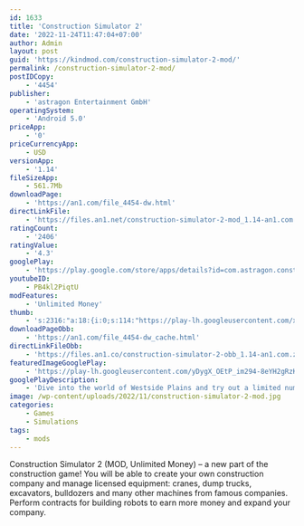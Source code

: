 ```yaml
---
id: 1633
title: 'Construction Simulator 2'
date: '2022-11-24T11:47:04+07:00'
author: Admin
layout: post
guid: 'https://kindmod.com/construction-simulator-2-mod/'
permalink: /construction-simulator-2-mod/
postIDCopy:
    - '4454'
publisher:
    - 'astragon Entertainment GmbH'
operatingSystem:
    - 'Android 5.0'
priceApp:
    - '0'
priceCurrencyApp:
    - USD
versionApp:
    - '1.14'
fileSizeApp:
    - 561.7Mb
downloadPage:
    - 'https://an1.com/file_4454-dw.html'
directLinkFile:
    - 'https://files.an1.net/construction-simulator-2-mod_1.14-an1.com.apk'
ratingCount:
    - '2406'
ratingValue:
    - '4.3'
googlePlay:
    - 'https://play.google.com/store/apps/details?id=com.astragon.constructionsim2uslt'
youtubeID:
    - PB4kl2PiqtU
modFeatures:
    - 'Unlimited Money'
thumb:
    - 's:2316:"a:18:{i:0;s:114:"https://play-lh.googleusercontent.com/xY0Agdgb_Z3_O1JLk48EvyGlk6X8zg0iN9Qlo7TkXLcJZPsjRMbfgRzx3VjaVt5uZw=w526-h296";i:1;s:116:"https://play-lh.googleusercontent.com/pQqffnxEolaig03_HDCbz1Yn8HaMO2ds7GFghqAM3Ysfe1_a8u58m204By7fJ-3aqZzj=w526-h296";i:2;s:115:"https://play-lh.googleusercontent.com/hiWs4m7WU_NLMWTUAzHIVo9cFtZdXuqT7b9oFE2FwJ2iPGRjJXIzk1IfVQ-8FYrYq6k=w526-h296";i:3;s:115:"https://play-lh.googleusercontent.com/XYR83fFN2dygcuCFpvDAzfjN-G6iSx-t8lEp-W_AXH8EIY34Z8ZZrSlX8FOUyR65Sjc=w526-h296";i:4;s:114:"https://play-lh.googleusercontent.com/c74OyJq_Ny8eHEDPWQ3V3I-09imNcgBCIUnRffj4QA4FEjuyYEA4c-IYnqER592KIg=w526-h296";i:5;s:115:"https://play-lh.googleusercontent.com/YTKQl5U_wlRTppi0KXFXlQkszksGK9H0hUH7-9JLCaCkxxhxFMmpHjOU3dJoG0UN4f0=w526-h296";i:6;s:115:"https://play-lh.googleusercontent.com/mrTL9AfDEO_tHPVyWQpy9vQ7ET2GIPMIXP3PdIKjC1EZ6MSGnzSeFI7NpsuWTrX_1fU=w526-h296";i:7;s:114:"https://play-lh.googleusercontent.com/s9BEP5x0uuf6c9iot4FKHxaw03XBRjupT2hsXuDMWpjjc1ZBs0qp-UwJIOdOSXl6aw=w526-h296";i:8;s:115:"https://play-lh.googleusercontent.com/marmVRUYUKbOafLQAj5lWa8NRib61A-1YbkiuIynHsb_AodsGDxQOPEl60XKBbKoQqg=w526-h296";i:9;s:116:"https://play-lh.googleusercontent.com/U4T5PpNSsWseY-7FqL0LrNFPGDexaZCABFDptw3d1IBBllwY9Ixt539S8MxtlyMHdUjh=w526-h296";i:10;s:115:"https://play-lh.googleusercontent.com/_uUvMGstMh37EU_xlwh7t51jlDElygmYVflfLibSdS4APEJvPosoMhIL-BpWr0bjnK4=w526-h296";i:11;s:116:"https://play-lh.googleusercontent.com/FpRos0VSRSU0ad3gFMPZoEh4k7oLY9Pu7XOOG9Du8QAVBuwKYYbXz_lpmSdtffOVQUVz=w526-h296";i:12;s:114:"https://play-lh.googleusercontent.com/iS796wV7qXXuiE7mpltitfL0m2ouFCOZQzrN5_LuKPOycpm93ylaQddq_PEkTwn5pA=w526-h296";i:13;s:114:"https://play-lh.googleusercontent.com/e7mS49vy1cuj5ebahdkA9M6C69k5cKlJe86uB4yRWRAC2IjQm3eRpIP-NErQlM1UWA=w526-h296";i:14;s:115:"https://play-lh.googleusercontent.com/aOK8G5iKpZwjDR47pQalyiVhiide2mLJY2GLWTtKykSDa_d1dxO9btGr0-WcUIIwaHU=w526-h296";i:15;s:115:"https://play-lh.googleusercontent.com/cLXy38xKkkkoD1jJfHKwVzfEsPIeODIdpnKFuaVEZdGR3Qs4vWHFztbPkmLy3mvW4p8=w526-h296";i:16;s:115:"https://play-lh.googleusercontent.com/55RpK6sa3tcIWu3MfAC_TNGqsh2XQlp0i8y27WDomN_HEkbOa2-4kfN1wp0PPUBXyPM=w526-h296";i:17;s:114:"https://play-lh.googleusercontent.com/idSxHWFPrOZdiZINuKnO6UoYThGjV4_Qn9P4IUaQ5TyV8AvotbSE0LkXbU2hCIn34g=w526-h296";}";'
downloadPageObb:
    - 'https://an1.com/file_4454-dw_cache.html'
directLinkFileObb:
    - 'https://files.an1.co/construction-simulator-2-obb_1.14-an1.com.zip'
featuredImageGooglePlay:
    - 'https://play-lh.googleusercontent.com/yDygX_OEtP_im294-8eYH2gRzKdAFiv999ClYk7zTCfmQGtoqmUygaPfF3rA9cn3tnA'
googlePlayDescription:
    - 'Dive into the world of Westside Plains and try out a limited number of missions, all for free with Construction Simulator 2 Lite. Left wanting more? Then unlock the full version in the in-game shop!In Construction Simulator 2 Lite, you build your own construction company and take the wheel of 40+ original, licensed construction vehicles from Caterpillar, Liebherr, Palfinger, Bell, STILL, ATLAS, Mack Trucks, Meiller Kipper, and Kenworth. Dig to your heart''s content in the popular sequel to Construction Simulator 2014, operate massive cranes, load construction materials, pour concrete, and cover the streets in Westside Plains city with asphalt. Construction Simulator 2 Lite takes you to the USA and offers up road construction and tons of jobs with construction vehicles to match. Expand into new regions, enlarge your fleet, and master more than 60 engaging and challenging construction jobs."An impressive gameplay experience" – Highways.today.'
image: /wp-content/uploads/2022/11/construction-simulator-2-mod.jpg
categories:
    - Games
    - Simulations
tags:
    - mods
---
```


Construction Simulator 2 (MOD, Unlimited Money) – a new part of the construction game! You will be able to create your own construction company and manage licensed equipment: cranes, dump trucks, excavators, bulldozers and many other machines from famous companies. Perform contracts for building robots to earn more money and expand your company.